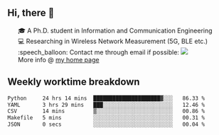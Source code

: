 <h2 > Hi, there 👋 </h3>

<div >
 <ul>
 🎓 A Ph.D. student in Information and Communication Engineering <br>
 💻 Researching in Wireless Network Measurement (5G, BLE etc.)<br>
 :speech_balloon: Contact me through email if possible: <a href="mailto:ethanjia@sjtu.edu.cn"><img src="https://img.shields.io/badge/-ethanjia@sjtu.edu.cn-c14438?style=plastic&logo=Gmail&logoColor=white&link=mailto:mailto:ethanjia@sjtu.edu.cn"></a> <br>
  More info @ <a href="https://haifengjia.github.io">my home page</a>
 </ul>
</div>

<h2 >
Weekly worktime breakdown
</h1>


<!--START_SECTION:waka-->

```txt
Python     24 hrs 14 mins  █████████████████████▓░░░   86.33 %
YAML       3 hrs 29 mins   ███░░░░░░░░░░░░░░░░░░░░░░   12.46 %
CSV        14 mins         ▒░░░░░░░░░░░░░░░░░░░░░░░░   00.86 %
Makefile   5 mins          ░░░░░░░░░░░░░░░░░░░░░░░░░   00.31 %
JSON       0 secs          ░░░░░░░░░░░░░░░░░░░░░░░░░   00.04 %
```

<!--END_SECTION:waka-->


